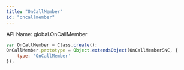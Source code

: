 ```yaml
---
title: "OnCallMember"
id: "oncallmember"
---
```


API Name: global.OnCallMember

```js
var OnCallMember = Class.create();
OnCallMember.prototype = Object.extendsObject(OnCallMemberSNC, {
	type: 'OnCallMember'
});
```